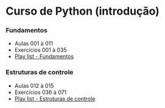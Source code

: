 # Curso de Python (introdução)
### Fundamentos
*   Aulas 001 à 011
*   Exercícios 001 à 035
*   [Play list - Fundamentos](https://www.youtube.com/playlist?list=PLHz_AreHm4dlKP6QQCekuIPky1CiwmdI6&disable_polymer=true)
### Estruturas de controle
*   Aulas 012 à 015
*   Exercícios 036 à 071
*   [Play list - Estruturas de controle](https://www.youtube.com/playlist?list=PLHz_AreHm4dk_nZHmxxf_J0WRAqy5Czye)
